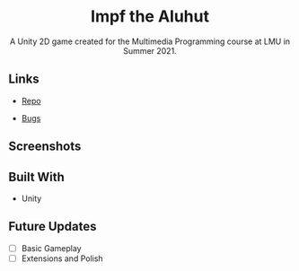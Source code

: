 <h1 align="center">Impf the Aluhut</h1>

<p align="center">A Unity 2D game created for the Multimedia Programming course at LMU in Summer 2021.</p>

## Links

- [Repo](https://github.com/Egesa18/Abschlussprojekt_MMP "Impf the Aluhut Repo")


- [Bugs](https://github.com/Egesa18/Abschlussprojekt_MMP/issues "Issues Page")


## Screenshots


## Built With

- Unity

## Future Updates

- [ ] Basic Gameplay
- [ ] Extensions and Polish
